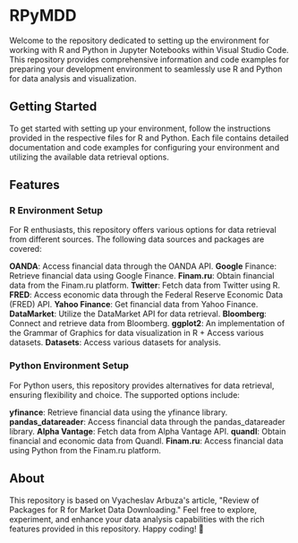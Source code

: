 # RPyMDD
Welcome to the repository dedicated to setting up the environment for working with R and Python in Jupyter Notebooks within Visual Studio Code. This repository provides comprehensive information and code examples for preparing your development environment to seamlessly use R and Python for data analysis and visualization.
## Getting Started
To get started with setting up your environment, follow the instructions provided in the respective files for R and Python. Each file contains detailed documentation and code examples for configuring your environment and utilizing the available data retrieval options.

## Features
### R Environment Setup
For R enthusiasts, this repository offers various options for data retrieval from different sources. The following data sources and packages are covered:

**OANDA**: Access financial data through the OANDA API.
**Google** Finance: Retrieve financial data using Google Finance.
**Finam.ru**: Obtain financial data from the Finam.ru platform.
**Twitter**: Fetch data from Twitter using R.
**FRED**: Access economic data through the Federal Reserve Economic Data (FRED) API.
**Yahoo Finance**: Get financial data from Yahoo Finance.
**DataMarket**: Utilize the DataMarket API for data retrieval.
**Bloomberg**: Connect and retrieve data from Bloomberg.
**ggplot2**: An implementation of the Grammar of Graphics for data visualization in R + Access various datasets.
**Datasets**: Access various datasets for analysis.
### Python Environment Setup
For Python users, this repository provides alternatives for data retrieval, ensuring flexibility and choice. The supported options include:

**yfinance**: Retrieve financial data using the yfinance library.
**pandas_datareader**: Access financial data through the pandas_datareader library.
**Alpha Vantage**: Fetch data from Alpha Vantage API.
**quandl**: Obtain financial and economic data from Quandl.
**Finam.ru**: Access financial data using Python from the Finam.ru platform.

## About
This repository is based on Vyacheslav Arbuza's article, "Review of Packages for R for Market Data Downloading." Feel free to explore, experiment, and enhance your data analysis capabilities with the rich features provided in this repository. Happy coding! 🚀
